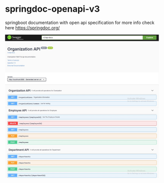 # springdoc-openapi-v3
springboot documentation with open api specification
for more info check here https://springdoc.org/

![alt output](https://github.com/RamMohan222/springdoc-openapi-v3/blob/main/openapi1.png?raw=true)
![alt output](https://github.com/RamMohan222/springdoc-openapi-v3/blob/main/openapi2.png?raw=true)
